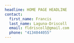 ```yaml
---
headline: HOME PAGE HEADLINE
contact:
  first_name: Francis
  last_name: Laguna-Driscoll
  email: fldriscoll@gmail.com
  phone: "4134044055"
---
```

